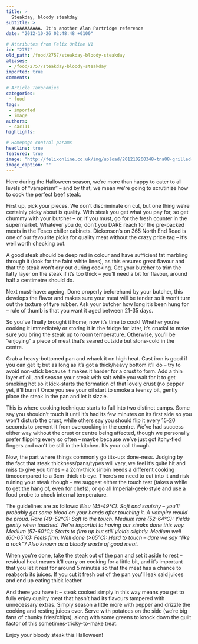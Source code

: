 ```yaml
---
title: >
  Steakday, bloody steakday
subtitle: >
  AHAAAAAAAAA. It's another Alan Partridge reference
date: "2012-10-26 02:48:48 +0100"

# Attributes from Felix Online V1
id: "2757"
old_path: /food/2757/steakday-bloody-steakday
aliases:
 - /food/2757/steakday-bloody-steakday
imported: true
comments:

# Article Taxonomies
categories:
 - food
tags:
 - imported
 - image
authors:
 - cac111
highlights:

# Homepage control params
headline: true
featured: true
image: "http://felixonline.co.uk/img/upload/201210260348-tna08-grilled-steak.jpg"
image_caption: ""
---
```


Here during the Halloween season, we’re more than happy to cater to all levels of “vampirism” – and by that, we mean we’re going to scrutinize how to cook the perfect beef steak.

First up, pick your pieces. We don’t discriminate on cut, but one thing we’re certainly picky about is quality. With steak you get what you pay for, so get chummy with your butcher – or, if you must, go for the fresh counter in the supermarket. Whatever you do, don’t you DARE reach for the pre-packed meats in the Tesco chiller cabinets. Dickenson’s on 365 North End Road is one of our favourite picks for quality meat without the crazy price tag – it’s well worth checking out.

A good steak should be deep red in colour and have sufficient fat marbling through it (look for the faint white lines), as this ensures great flavour and that the steak won’t dry out during cooking. Get your butcher to trim the fatty layer on the steak if it’s too thick – you’ll need a bit for flavour, around half a centimetre should do.

Next must-have: ageing. Done properly beforehand by your butcher, this develops the flavor and makes sure your meat will be tender so it won’t turn out the texture of tyre rubber. Ask your butcher how long it’s been hung for – rule of thumb is that you want it aged between 21-35 days.

So you’ve finally brought it home, now it’s time to cook! Whether you’re cooking it immediately or storing it in the fridge for later, it’s crucial to make sure you bring the steak up to room temperature. Otherwise, you’ll be “enjoying” a piece of meat that’s seared outside but stone-cold in the centre.

Grab a heavy-bottomed pan and whack it on high heat. Cast iron is good if you can get it; but as long as it’s got a thick/heavy bottom it’ll do – try to avoid non-stick because it makes it harder for a crust to form. Add a thin layer of oil, and season your steak with salt while you wait for it to get smoking hot so it kick-starts the formation of that lovely crust (no pepper yet, it’ll burn!) Once you see your oil start to smoke a teensy bit, gently place the steak in the pan and let it sizzle.

This is where cooking technique starts to fall into two distinct camps. Some say you shouldn’t touch it until it’s had its few minutes on its first side so you won’t disturb the crust, while others say you should flip it every 15-20 seconds to prevent it from overcooking in the centre. We’ve had success either way without the crust or centre being affected, though we personally prefer flipping every so often – maybe because we’ve just got itchy-fied fingers and can’t be still in the kitchen. It’s your call though.

Now, the part where things commonly go tits-up: done-ness. Judging by the fact that steak thickness/pans/types will vary, we feel it’s quite hit and miss to give you times – a 2cm-thick sirloin needs a different cooking timecompared to a 3cm-thick rib eye. There’s no need to cut into it and risk ruining your steak though – we suggest either the touch test (takes a while to get the hang of, even for chefs), or go all Imperial-geek-style and use a food probe to check internal temperature.

The guidelines are as follows:
_Bleu (45-49°C): Soft and squishy – you’ll probably get some blood on your hands after touching it. A vampire would be proud.
 Rare (49-52°C): Soft to the touch.
 Medium rare (52-64°C): Yields gently when touched. We’re impartial to having our steaks done this way.
 Medium (57-60°C): Starts to firm up but still yields slightly.
 Medium well (60-65°C): Feels firm.
 Well done (>65°C): Hard to touch – dare we say “like a rock”? Also known as a bloody waste of good meat._

When you’re done, take the steak out of the pan and set it aside to rest – residual heat means it’ll carry on cooking for a little bit, and it’s important that you let it rest for around 5 minutes so that the meat has a chance to reabsorb its juices. If you cut it fresh out of the pan you’ll leak said juices and end up eating thick leather.

And there you have it – steak cooked simply in this way means you get to fully enjoy quality meat that hasn’t had its flavours tampered with unnecessary extras. Simply season a little more with pepper and drizzle the cooking and resting juices over. Serve with potatoes on the side (we’re big fans of chunky fries/chips), along with some greens to knock down the guilt factor of this sometimes-tricky-to-make treat.

Enjoy your bloody steak this Halloween!
